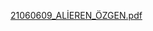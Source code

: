[21060609_ALİEREN_ÖZGEN.pdf](https://github.com/user-attachments/files/17592143/21060609_ALIEREN_OZGEN.pdf)
